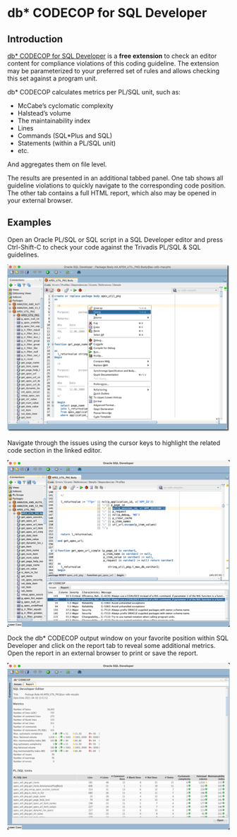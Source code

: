 # db* CODECOP for SQL Developer

## Introduction

[db\* CODECOP for SQL Developer](https://github.com/Trivadis/plsql-cop-sqldev) is a **free extension** to check an editor content for compliance violations of this coding guideline. The extension may be parameterized to your preferred set of rules and allows checking this set against a program unit.

db\* CODECOP calculates metrics per PL/SQL unit, such as:

- McCabe’s cyclomatic complexity
- Halstead’s volume
- The maintainability index
- Lines
- Commands (SQL\*Plus and SQL)
- Statements (within a PL/SQL unit)
- etc.

And aggregates them on file level.

The results are presented in an additional tabbed panel. One tab shows all guideline violations to quickly navigate to the corresponding code position. The other tab contains a full HTML report, which also may be opened in your external browser.

## Examples

Open an Oracle PL/SQL or SQL script in a SQL Developer editor and press Ctrl-Shift-C to check your code against the Trivadis PL/SQL & SQL guidelines.

![Check](../images/tvdcc-sqldev-check.png)

Navigate through the issues using the cursor keys to highlight the related code section in the linked editor.

![Issues](../images/tvdcc-sqldev-issues.png)

Dock the db\* CODECOP output window on your favorite position within SQL Developer and click on the report tab to reveal some additional metrics. Open the report in an external browser to print or save the report.

![Report](../images/tvdcc-sqldev-report.png)
